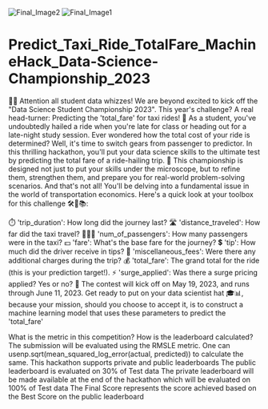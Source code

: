 ![Final_Image2](https://github.com/aniiketbarphe/Predict_Taxi_Ride_TotalFare_MachineHack_Data-Science-Championship_2023/assets/84449238/30d0ebff-8e29-4c41-9971-618f02b7a58c)
![Final_Image1](https://github.com/aniiketbarphe/Predict_Taxi_Ride_TotalFare_MachineHack_Data-Science-Championship_2023/assets/84449238/9970562e-4c28-46ef-9fc4-5466de460ebe)
# Predict_Taxi_Ride_TotalFare_MachineHack_Data-Science-Championship_2023

🎉🎉 Attention all student data whizzes! We are beyond excited to kick off the "Data Science Student Championship 2023". This year's challenge? A real head-turner: Predicting the 'total_fare' for taxi rides! 🚖
As a student, you've undoubtedly hailed a ride when you're late for class or heading out for a late-night study session. Ever wondered how the total cost of your ride is determined? Well, it's time to switch gears from passenger to predictor. In this thrilling hackathon, you'll put your data science skills to the ultimate test by predicting the total fare of a ride-hailing trip. 🎯
This championship is designed not just to put your skills under the microscope, but to refine them, strengthen them, and prepare you for real-world problem-solving scenarios. And that's not all! You'll be delving into a fundamental issue in the world of transportation economics.
Here's a quick look at your toolbox for this challenge 🛠️💼📚:

⏱️ 'trip_duration': How long did the journey last?
🛣️ 'distance_traveled': How far did the taxi travel?
🧑‍🤝‍🧑 'num_of_passengers': How many passengers were in the taxi?
💵 'fare': What's the base fare for the journey?
💲 'tip': How much did the driver receive in tips?
🎀 'miscellaneous_fees': Were there any additional charges during the trip?
💰 'total_fare': The grand total for the ride (this is your prediction target!).
⚡ 'surge_applied': Was there a surge pricing applied? Yes or no?
📣 The contest will kick off on May 19, 2023, and runs through June 11, 2023.
Get ready to put on your data scientist hat 🎓📊, because your mission, should you choose to accept it, is to construct a machine learning model that uses these parameters to predict the 'total_fare'

What is the metric in this competition? How is the leaderboard calculated?
The submission will be evaluated using the RMSLE metric. One can usenp.sqrt(mean_squared_log_error(actual, predicted)) to calculate the same.
This hackathon supports private and public leaderboards
The public leaderboard is evaluated on 30% of Test data
The private leaderboard will be made available at the end of the hackathon which will be evaluated on 100% of Test data
The Final Score represents the score achieved based on the Best Score on the public leaderboard
